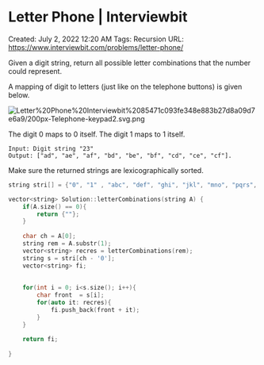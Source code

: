# Letter Phone | Interviewbit

Created: July 2, 2022 12:20 AM
Tags: Recursion
URL: https://www.interviewbit.com/problems/letter-phone/

Given a digit string, return all possible letter combinations that the number could represent.

A mapping of digit to letters (just like on the telephone buttons) is given below.

![Letter%20Phone%20Interviewbit%2085471c093fe348e883b27d8a09d7e6a9/200px-Telephone-keypad2.svg.png](Letter%20Phone%20Interviewbit%2085471c093fe348e883b27d8a09d7e6a9/200px-Telephone-keypad2.svg.png)

The digit 0 maps to 0 itself.
 The digit 1 maps to 1 itself.

```
Input: Digit string "23"
Output: ["ad", "ae", "af", "bd", "be", "bf", "cd", "ce", "cf"].

```

Make sure the returned strings are lexicographically sorted.

```cpp
string stri[] = {"0", "1" , "abc", "def", "ghi", "jkl", "mno", "pqrs", "tuv", "wxyz"};

vector<string> Solution::letterCombinations(string A) {
    if(A.size() == 0){
        return {""};
    }
    
    char ch = A[0];
    string rem = A.substr(1);
    vector<string> recres = letterCombinations(rem);
    string s = stri[ch - '0'];
    vector<string> fi;
    
    
    for(int i = 0; i<s.size(); i++){
        char front  = s[i];
        for(auto it: recres){
            fi.push_back(front + it);
        }
    }
    
    return fi;
    
}
```